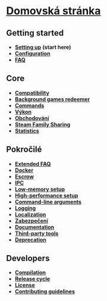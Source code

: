 # **[Domovská stránka](https://github.com/JustArchi/ArchiSteamFarm/wiki/Home)**

## Getting started

* **[Setting up](https://github.com/JustArchi/ArchiSteamFarm/wiki/Setting-up)** **(start here)**
* **[Configuration](https://github.com/JustArchi/ArchiSteamFarm/wiki/Configuration)**
* **[FAQ](https://github.com/JustArchi/ArchiSteamFarm/wiki/FAQ)**

## Core

* **[Compatibility](https://github.com/JustArchi/ArchiSteamFarm/wiki/Compatibility)**
* **[Background games redeemer](https://github.com/JustArchi/ArchiSteamFarm/wiki/Background-games-redeemer)**
* **[Commands](https://github.com/JustArchi/ArchiSteamFarm/wiki/Commands)**
* **[Výkon](https://github.com/JustArchi/ArchiSteamFarm/wiki/Performance)**
* **[Obchodování](https://github.com/JustArchi/ArchiSteamFarm/wiki/Trading)**
* **[Steam Family Sharing](https://github.com/JustArchi/ArchiSteamFarm/wiki/Steam-Family-Sharing)**
* **[Statistics](https://github.com/JustArchi/ArchiSteamFarm/wiki/Statistics)**

## Pokročilé

* **[Extended FAQ](https://github.com/JustArchi/ArchiSteamFarm/wiki/Extended-FAQ)**
* **[Docker](https://github.com/JustArchi/ArchiSteamFarm/wiki/Docker)**
* **[Escrow](https://github.com/JustArchi/ArchiSteamFarm/wiki/Escrow)**
* **[IPC](https://github.com/JustArchi/ArchiSteamFarm/wiki/IPC)**
* **[Low-memory setup](https://github.com/JustArchi/ArchiSteamFarm/wiki/Low-memory-setup)**
* **[High-performance setup](https://github.com/JustArchi/ArchiSteamFarm/wiki/High-performance-setup)**
* **[Command-line arguments](https://github.com/JustArchi/ArchiSteamFarm/wiki/Command-line-arguments)**
* **[Logging](https://github.com/JustArchi/ArchiSteamFarm/wiki/Logging)**
* **[Localization](https://github.com/JustArchi/ArchiSteamFarm/wiki/Localization)**
* **[Zabezpečení](https://github.com/JustArchi/ArchiSteamFarm/wiki/Security)**
* **[Documentation](https://github.com/JustArchi/ArchiSteamFarm/wiki/Documentation)**
* **[Third-party tools](https://github.com/JustArchi/ArchiSteamFarm/wiki/Third-party-tools)**
* **[Deprecation](https://github.com/JustArchi/ArchiSteamFarm/wiki/Deprecation)**

## Developers

* **[Compilation](https://github.com/JustArchi/ArchiSteamFarm/wiki/Compilation)**
* **[Release cycle](https://github.com/JustArchi/ArchiSteamFarm/wiki/Release-cycle)**
* **[License](https://github.com/JustArchi/ArchiSteamFarm/wiki/License)**
* **[Contributing guidelines](https://github.com/JustArchi/ArchiSteamFarm/blob/master/.github/CONTRIBUTING.md)**